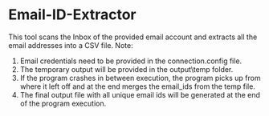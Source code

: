 # Email-ID-Extractor
This tool scans the Inbox of the provided email account and extracts all the email addresses into a CSV file.
Note:
1) Email credentials need to be provided in the connection.config file.
2) The temporary output will be provided in the output\temp folder.
3) If the program crashes in between execution, the program picks up from where it left off and at the end merges the email_ids from the temp file.
4) The final output file with all unique email ids will be generated at the end of the program execution.
